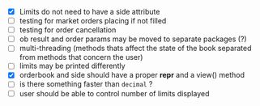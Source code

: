 - [x] Limits do not need to have a side attribute
- [ ] testing for market orders placing if not filled 
- [ ] testing for order cancellation 
- [ ] ob result and order params may be moved to separate packages (?)
- [ ] multi-threading (methods thats affect the state of the book separated from methods that concern the user)
- [ ] limits may be printed differently
- [x] orderbook and side should have a proper __repr__ and a view() method
- [ ] is there something faster than `decimal` ?
- [ ] user should be able to control number of limits displayed